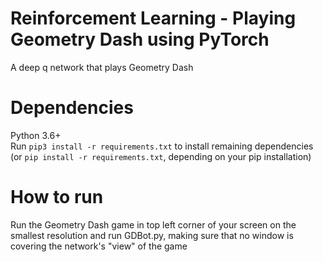 # Reinforcement Learning - Playing Geometry Dash using PyTorch 

A deep q network that plays Geometry Dash  

# Dependencies
Python 3.6+  
Run `pip3 install -r requirements.txt` to install remaining dependencies (or `pip install -r requirements.txt`, depending on your pip installation)

# How to run

Run the Geometry Dash game in top left corner of your screen on the smallest resolution and run GDBot.py, making sure that no window is covering the network's "view" of the game
